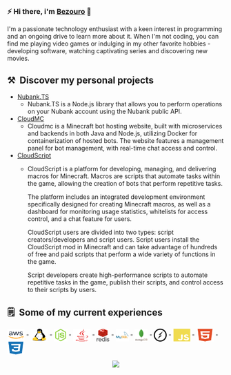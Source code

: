 ### ⚡ Hi there, i'm [Bezouro](https://bezouro.com.br) 👋

I'm a passionate technology enthusiast with a keen interest in programming and an ongoing drive to learn more about it. When I'm not coding, you can find me playing video games or indulging in my other favorite hobbies - developing software, watching captivating series and discovering new movies.

<div>
  
## ⚒️&nbsp; Discover my personal projects

  - [Nubank.TS](https://github.com/Bezouro/nubank.ts)
    - Nubank.TS is a Node.js library that allows you to perform operations on your Nubank account using the Nubank public API.
  - [CloudMC](https://cloudmc.com.br/)
    - Cloudmc is a Minecraft bot hosting website, built with microservices and backends in both Java and Node.js, utilizing Docker for containerization of hosted bots. The website features a management panel for bot management, with real-time chat access and control.
  - [CloudScript](https://cloudscript.bezouro.com.br/)
    - CloudScript is a platform for developing, managing, and delivering macros for Minecraft. Macros are scripts that automate tasks within the game, allowing the       creation of bots that perform repetitive tasks.

      The platform includes an integrated development environment specifically designed for creating Minecraft macros, as well as a dashboard for monitoring usage      statistics, whitelists for access control, and a chat feature for users.

      CloudScript users are divided into two types: script creators/developers and script users. Script users install the CloudScript mod in Minecraft and can take advantage of hundreds of free and paid scripts that perform a wide variety of functions in the game.

      Script developers create high-performance scripts to automate repetitive tasks in the game, publish their scripts, and control access to their scripts by users.

  
  ## 🗒️&nbsp; Some of my current experiences

  <p align="left">
    <img align="center" alt="AWS" height="30" width="40" src="https://raw.githubusercontent.com/github/explore/master/topics/aws/aws.png" style="max-width:100%;">
    - <img align="center" alt="Linux" height="30" width="40" src="https://raw.githubusercontent.com/devicons/devicon/master/icons/linux/linux-original.svg" style="max-width:100%;">
    - <img align="center" alt="NodeJS" height="30" width="30" src="https://raw.githubusercontent.com/devicons/devicon/master/icons/nodejs/nodejs-plain.svg" style="max-width:100%;">
    - <img align="center" alt="Java" height="30" width="40" src="https://raw.githubusercontent.com/devicons/devicon/master/icons/java/java-plain.svg" style="max-width:100%;">
    - <img align="center" alt="Redis" height="30" width="30" src="https://raw.githubusercontent.com/devicons/devicon/master/icons/redis/redis-original-wordmark.svg" style="max-width:100%;">
    - <img align="center" alt="MySQL" height="30" width="30" src="https://raw.githubusercontent.com/devicons/devicon/master/icons/mysql/mysql-original-wordmark.svg" style="max-width:100%;">
    - <img align="center" alt="MongoDB" height="30" width="30" src="https://raw.githubusercontent.com/devicons/devicon/master/icons/mongodb/mongodb-original-wordmark.svg" style="max-width:100%;">
    - <img align="center" alt="Socket.IO" height="30" width="30" src="https://raw.githubusercontent.com/devicons/devicon/master/icons/socketio/socketio-original.svg" style="max-width:100%;">
    - <img align="center" alt="Javascript" height="30" width="40" src="https://raw.githubusercontent.com/devicons/devicon/master/icons/javascript/javascript-plain.svg" style="max-width:100%;">
    - <img align="center" alt="HTML5" height="30" width="40" src="https://raw.githubusercontent.com/devicons/devicon/master/icons/html5/html5-plain.svg" style="max-width:100%;">
    - <img align="center" alt="CSS3" height="30" width="40" src="https://raw.githubusercontent.com/devicons/devicon/master/icons/css3/css3-plain.svg" style="max-width:100%;">
  </p>
</div>

<div>
  <p align="center">
    <a href="https://www.linkedin.com/in/bezouro/">
      <img src="https://img.shields.io/badge/linkedin-%230077B5.svg?&style=for-the-badge&logo=linkedin&logoColor=white" />
    </a>
  </p>
</div>

<!--
**Bezouro/Bezouro** is a ✨ _special_ ✨ repository because its `README.md` (this file) appears on your GitHub profile.

Here are some ideas to get you started:

- 🔭 I’m currently working on ...
- 🌱 I’m currently learning ...
- 👯 I’m looking to collaborate on ...
- 🤔 I’m looking for help with ...
- 💬 Ask me about ...
- 📫 How to reach me: ...
- 😄 Pronouns: ...
- ⚡ Fun fact: ...
-->
